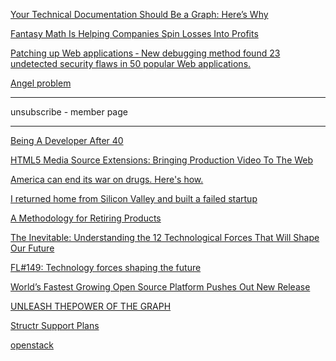 <a href="http://neo4j.com/blog/technical-documentation-graph/" target="_blank">Your Technical Documentation Should Be a Graph: Here’s Why</a>

<a href="http://www.nytimes.com/2016/04/24/business/fantasy-math-is-helping-companies-spin-losses-into-profits.html" target="_blank">Fantasy Math Is Helping Companies Spin Losses Into Profits</a>

<a href="http://news.mit.edu/2016/patching-web-applications-0415" target="_blank">Patching up Web applications &dash; New debugging method found 23 undetected security flaws in 50 popular Web applications.</a>

<a href="https://www.wikiwand.com/en/Angel_problem" target="_blank">Angel problem</a>

---

unsubscribe - member page

---

<a href="https://medium.com/@akosma/being-a-developer-after-40-3c5dd112210c#.2m3h9bp6r" target="_blank">Being A Developer After 40</a>

<a href="https://www.smashingmagazine.com/2016/04/html5-media-source-extensions-bringing-production-video-web/" target="_blank">HTML5 Media Source Extensions: Bringing Production Video To The Web</a>

<a href="http://www.vox.com/2016/4/25/11445454/end-war-on-drugs" target="_blank">America can end its war on drugs. Here's how.</a>

<a href="https://medium.com/@aditya_herlamba/i-returned-home-from-silicon-valley-and-build-a-failed-startup-d9a2c5911d82#.oo4agdvqp" target="_blank">I returned home from Silicon Valley and built a failed startup</a>

<a href="http://neovintage.org/2016/01/24/a-methodology-for-retiring-products/" target="_blank">A Methodology for Retiring Products</a>

<a href="http://www.amazon.com/exec/obidos/ASIN/0525428089/kkorg-20" target="_blank">The Inevitable: Understanding the 12 Technological Forces That Will Shape Our Future</a>

<a href="https://www.rjionline.org/stories/futures-lab-update-149-kevin-kelly-wired-inevitable-tech-forces-trends" target="_blank">FL#149: Technology forces shaping the future</a>

<a href="https://nodejs.org/en/blog/announcements/v6-release/?release" target="_blank">World’s Fastest Growing Open Source Platform Pushes Out New Release</a>

<a href="https://structr.org/" target="_blank">UNLEASH THEPOWER OF THE GRAPH</a>

<a href="https://support.structr.com/plans" target="_blank">Structr Support Plans</a>

<a href="http://www.openstack.org/" target="_blank">openstack</a>